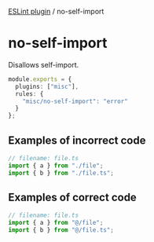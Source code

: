 [ESLint plugin](https://ilyub.github.io/eslint-plugin/) / no-self-import

# no-self-import

Disallows self-import.

```ts
module.exports = {
  plugins: ["misc"],
  rules: {
    "misc/no-self-import": "error"
  }
};
```

## Examples of incorrect code

```ts
// filename: file.ts
import { a } from "./file";
import { b } from "./file.ts";
```

## Examples of correct code

```ts
// filename: file.ts
import { a } from "@/file";
import { b } from "@/file.ts";
```